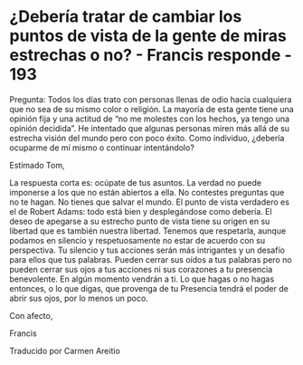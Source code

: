 # ¿Debería tratar de cambiar los puntos de vista de la gente de miras estrechas o no? - Francis responde - 193

Pregunta: Todos los días trato con personas llenas de odio hacia cualquiera que no sea de su mismo color o religión. La mayoría de esta gente tiene una opinión fija y una actitud de “no me molestes con los hechos, ya tengo una opinión decidida”. He intentado que algunas personas miren más allá de su estrecha visión del mundo pero con poco éxito. Como individuo, ¿debería ocuparme de mí mismo o continuar intentándolo?

Estimado Tom,

La respuesta corta es: ocúpate de tus asuntos. La verdad no puede imponerse a los que no están abiertos a ella. No contestes preguntas que no te hagan. No tienes que salvar el mundo. El punto de vista verdadero es el de Robert Adams: todo está bien y desplegándose como debería. El deseo de apegarse a su estrecho punto de vista tiene su origen en su libertad que es también nuestra libertad. Tenemos que respetarla, aunque podamos en silencio y respetuosamente no estar de acuerdo con su perspectiva. Tu silencio y tus acciones serán más intrigantes y un desafío para ellos que tus palabras. Pueden cerrar sus oídos a tus palabras pero no pueden cerrar sus ojos a tus acciones ni sus corazones a tu presencia benevolente. En algún momento vendrán a ti. Lo que hagas o no hagas entonces, o lo que digas, que provenga de tu Presencia tendrá el poder de abrir sus ojos, por lo menos un poco.

Con afecto, 

Francis

Traducido por Carmen Areitio

